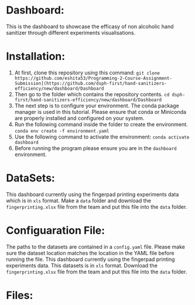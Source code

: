 # Dashboard:
This is the dashboard to showcase the efficasy of non alcoholic hand sanitizer through different experiments visualisations.

# Installation:
1. At first, clone this repository using this command:
`git clone https://github.com/eshita53/Programming-2-Course-Assignment-Submission](https://github.com/dsph-first/hand-sanitizers-efficiency/new/dashboard/Dashboard`
2. Then go to the folder which contains the repository contents. `cd dsph-first/hand-sanitizers-efficiency/new/dashboard/Dashboard`
3. The next step is to configure your environment. The conda package manager is used in this tutorial. Please ensure that conda or Miniconda are properly installed and configured on your system. 
4. Run the following command inside the folder to create the environment. 
`conda env create -f environment.yaml`
5. Use the following command to activate the environment: 
`conda activate dashboard`
6. Before running the program please ensure you are in the `dashboard` environment.

# DataSets:
This dashboard currently using the fingerpad printing experiments data which is in `xls` format. Make a `data` folder and download the `fingerprinting.xlsx` file from the team and put this file into the
`data` folder.

# Configuaration File:
The paths to the datasets are contained in a `config.yaml` file. Please make sure the dataset location matches the location in the YAML file before running the file. This dashboard currently using the fingerpad 
printing experiments data. This datasets is in `xls` format. Download the `fingerprinting.xlsx` file from the team and put this file into the `data` folder.

# Files:





